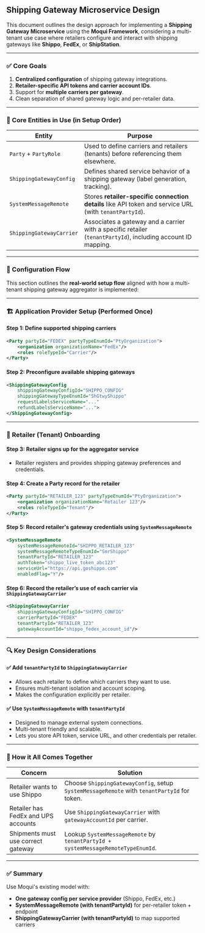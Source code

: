 ## Shipping Gateway Microservice Design

This document outlines the design approach for implementing a **Shipping Gateway Microservice** using the **Moqui Framework**, considering a multi-tenant use case where retailers configure and interact with shipping gateways like **Shippo**, **FedEx**, or **ShipStation**.

---

### ✅ Core Goals
1. **Centralized configuration** of shipping gateway integrations.
2. **Retailer-specific API tokens and carrier account IDs**.
3. Support for **multiple carriers per gateway**.
4. Clean separation of shared gateway logic and per-retailer data.

---

### 🧱 Core Entities in Use (in Setup Order)

| Entity | Purpose |
|--------|---------|
| `Party` + `PartyRole` | Used to define carriers and retailers (tenants) before referencing them elsewhere. |
| `ShippingGatewayConfig` | Defines shared service behavior of a shipping gateway (label generation, tracking). |
| `SystemMessageRemote` | Stores **retailer-specific connection details** like API token and service URL (with `tenantPartyId`). |
| `ShippingGatewayCarrier` | Associates a gateway and a carrier with a specific retailer (`tenantPartyId`), including account ID mapping. |

---

### 🧭 Configuration Flow

This section outlines the **real-world setup flow** aligned with how a multi-tenant shipping gateway aggregator is implemented:

---

### 🏗️ Application Provider Setup (Performed Once)

#### Step 1: Define supported shipping carriers
```xml
<Party partyId="FEDEX" partyTypeEnumId="PtyOrganization">
    <organization organizationName="FedEx"/>
    <roles roleTypeId="Carrier"/>
</Party>
```

#### Step 2: Preconfigure available shipping gateways
```xml
<ShippingGatewayConfig
    shippingGatewayConfigId="SHIPPO_CONFIG"
    shippingGatewayTypeEnumId="ShGtwyShippo"
    requestLabelsServiceName="..."
    refundLabelsServiceName="...">
</ShippingGatewayConfig>
```

---

### 🧾 Retailer (Tenant) Onboarding

#### Step 3: Retailer signs up for the aggregator service
- Retailer registers and provides shipping gateway preferences and credentials.

#### Step 4: Create a Party record for the retailer
```xml
<Party partyId="RETAILER_123" partyTypeEnumId="PtyOrganization">
    <organization organizationName="Retailer 123"/>
    <roles roleTypeId="Tenant"/>
</Party>
```

#### Step 5: Record retailer's gateway credentials using `SystemMessageRemote`
```xml
<SystemMessageRemote
    systemMessageRemoteId="SHIPPO_RETAILER_123"
    systemMessageRemoteTypeEnumId="SmrShippo"
    tenantPartyId="RETAILER_123"
    authToken="shippo_live_token_abc123"
    serviceUrl="https://api.goshippo.com"
    enabledFlag="Y"/>
```

#### Step 6: Record the retailer’s use of each carrier via `ShippingGatewayCarrier`
```xml
<ShippingGatewayCarrier
    shippingGatewayConfigId="SHIPPO_CONFIG"
    carrierPartyId="FEDEX"
    tenantPartyId="RETAILER_123"
    gatewayAccountId="shippo_fedex_account_id"/>
```

---

### 🔍 Key Design Considerations

#### ✅ Add `tenantPartyId` to `ShippingGatewayCarrier`
- Allows each retailer to define which carriers they want to use.
- Ensures multi-tenant isolation and account scoping.
- Makes the configuration explicitly per retailer.

#### ✅ Use `SystemMessageRemote` with `tenantPartyId`
- Designed to manage external system connections.
- Multi-tenant friendly and scalable.
- Lets you store API token, service URL, and other credentials per retailer.

---

### 🧩 How it All Comes Together

| Concern | Solution                                                                                        |
|--------|-------------------------------------------------------------------------------------------------|
| Retailer wants to use Shippo | Choose `ShippingGatewayConfig`, setup `SystemMessageRemote` with `tenantPartyId` for token. |
| Retailer has FedEx and UPS accounts | Use `ShippingGatewayCarrier` with `gatewayAccountId` per carrier.                               |
| Shipments must use correct gateway | Lookup `SystemMessageRemote` by `tenantPartyId + systemMessageRemoteTypeEnumId`.                |

---

### ✅ Summary
Use Moqui's existing model with:
- **One gateway config per service provider** (Shippo, FedEx, etc.)
- **SystemMessageRemote (with tenantPartyId)** for per-retailer token + endpoint
- **ShippingGatewayCarrier (with tenantPartyId)** to map supported carriers


